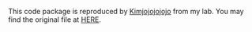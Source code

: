 This code package is reproduced by [Kimjojojojojo](https://github.com/Kimjojojojojo) from my lab.
You may find the original file at [HERE](https://github.com/Kimjojojojojo/FL_digitalOAC_Zhu_2021).
